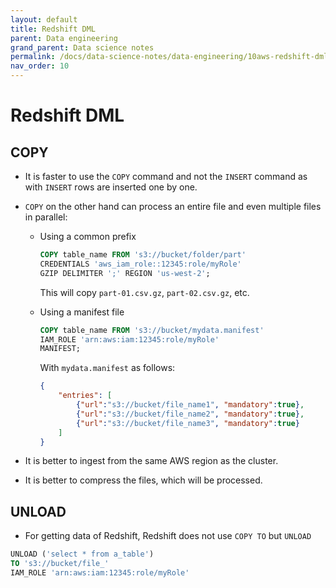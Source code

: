 ```yaml
---
layout: default
title: Redshift DML
parent: Data engineering
grand_parent: Data science notes
permalink: /docs/data-science-notes/data-engineering/10aws-redshift-dml/
nav_order: 10
---
```


# Redshift DML

## COPY

* It is faster to use the `COPY` command and not the `INSERT` command as with `INSERT` rows are inserted one by one.

* `COPY` on the other hand can process an entire file and even multiple files in parallel:
  * Using a common prefix

    ```sql
    COPY table_name FROM 's3://bucket/folder/part'
    CREDENTIALS 'aws_iam_role::12345:role/myRole'
    GZIP DELIMITER ';' REGION 'us-west-2';
    ```

    This will copy `part-01.csv.gz`, `part-02.csv.gz`, etc.

  * Using a manifest file

    ```sql
    COPY table_name FROM 's3://bucket/mydata.manifest'
    IAM_ROLE 'arn:aws:iam:12345:role/myRole'
    MANIFEST;
    ```

    With `mydata.manifest` as follows:

    ```json
    {
    	"entries": [
    		{"url":"s3://bucket/file_name1", "mandatory":true},
    		{"url":"s3://bucket/file_name2", "mandatory":true},
    		{"url":"s3://bucket/file_name3", "mandatory":true}
    	]
    }
    ```

* It is better to ingest from the same AWS region as the cluster.

* It is better to compress the files, which will be processed.

## UNLOAD

* For getting data of Redshift, Redshift does not use `COPY TO` but `UNLOAD`

```sql
UNLOAD ('select * from a_table')
TO 's3://bucket/file_'
IAM_ROLE 'arn:aws:iam:12345:role/myRole'
```
